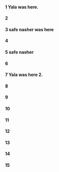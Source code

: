 #### 1 Yala was here.
#### 2
#### 3 safe nasher was here
#### 4
#### 5 safe nasher
#### 6
#### 7 Yala was here 2.
#### 8
#### 9
#### 10
#### 11
#### 12
#### 13
#### 14
#### 15